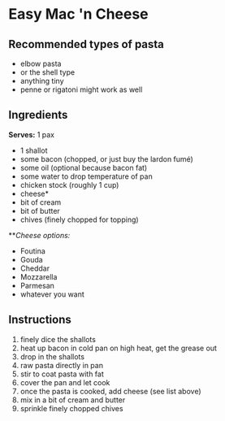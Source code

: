 # Easy Mac 'n Cheese

## Recommended types of pasta
- elbow pasta
- or the shell type
- anything tiny
- penne or rigatoni might work as well

## Ingredients
**Serves:** 1 pax

- 1 shallot
- some bacon (chopped, or just buy the lardon fumé)
- some oil (optional because bacon fat)
- some water to drop temperature of pan
- chicken stock (roughly 1 cup)
- cheese*
- bit of cream
- bit of butter
- chives (finely chopped for topping)

***Cheese options:*
- Foutina
- Gouda
- Cheddar
- Mozzarella
- Parmesan
- whatever you want

## Instructions
1. finely dice the shallots
2. heat up bacon in cold pan on high heat, get the grease out
3. drop in the shallots
4. raw pasta directly in pan
5. stir to coat pasta with fat
6. cover the pan and let cook
7. once the pasta is cooked, add cheese (see list above)
8. mix in a bit of cream and butter
9. sprinkle finely chopped chives
